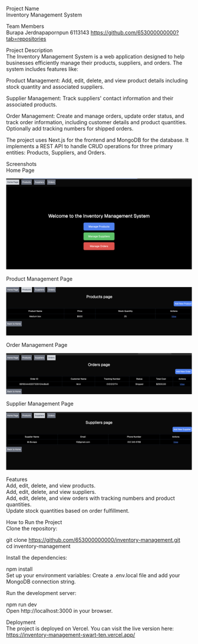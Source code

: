 Project Name  
Inventory Management System

Team Members  
Burapa Jerdnapapornpun 6113143 https://github.com/653000000000?tab=repositories

Project Description  
The Inventory Management System is a web application designed to help businesses efficiently manage their products, suppliers, and orders. The system includes features like:  

Product Management: Add, edit, delete, and view product details including stock quantity and associated suppliers.  

Supplier Management: Track suppliers' contact information and their associated products.  

Order Management: Create and manage orders, update order status, and track order information, including customer details and product quantities. Optionally add tracking numbers for shipped orders.  

The project uses Next.js for the frontend and MongoDB for the database. It implements a REST API to handle CRUD operations for three primary entities: Products, Suppliers, and Orders.  

Screenshots  
Home Page  

![Alt text](./screenshot/home.png)

Product Management Page  

![Alt text](./screenshot/product.png)

Order Management Page  

![Alt text](./screenshot/order.png)

Supplier Management Page  

![Alt text](./screenshot/supplier.png)

Features  
Add, edit, delete, and view products.  
Add, edit, delete, and view suppliers.  
Add, edit, delete, and view orders with tracking numbers and product quantities.  
Update stock quantities based on order fulfillment.  

How to Run the Project  
Clone the repository:  

git clone https://github.com/653000000000/inventory-management.git  
cd inventory-management  

Install the dependencies:  

npm install  
Set up your environment variables: Create a .env.local file and add your MongoDB connection string.  

Run the development server:  


npm run dev  
Open http://localhost:3000 in your browser.  

Deployment  
The project is deployed on Vercel. You can visit the live version here: https://inventory-management-swart-ten.vercel.app/  